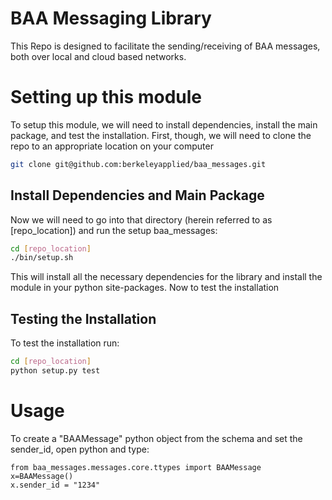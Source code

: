 BAA Messaging Library
====================
This Repo is designed to facilitate the sending/receiving of BAA messages, both over local
and cloud based networks.

# Setting up this module
To setup this module, we will need to install dependencies, install the main package, and test
the installation.  First, though, we will need to clone the repo to an appropriate location on your computer
```bash
git clone git@github.com:berkeleyapplied/baa_messages.git
```
## Install Dependencies and Main Package
Now we will need to go into that directory (herein referred to as [repo_location]) and run the setup
baa_messages:
```bash
cd [repo_location]
./bin/setup.sh
```
This will install all the necessary dependencies for the library and install the module in
your python site-packages.  Now to test the installation
## Testing the Installation
To test the installation run:
```bash
cd [repo_location]
python setup.py test
```

# Usage
To create a "BAAMessage" python object from the schema and set the sender_id, open python and type:
```
from baa_messages.messages.core.ttypes import BAAMessage
x=BAAMessage()
x.sender_id = "1234"
```
